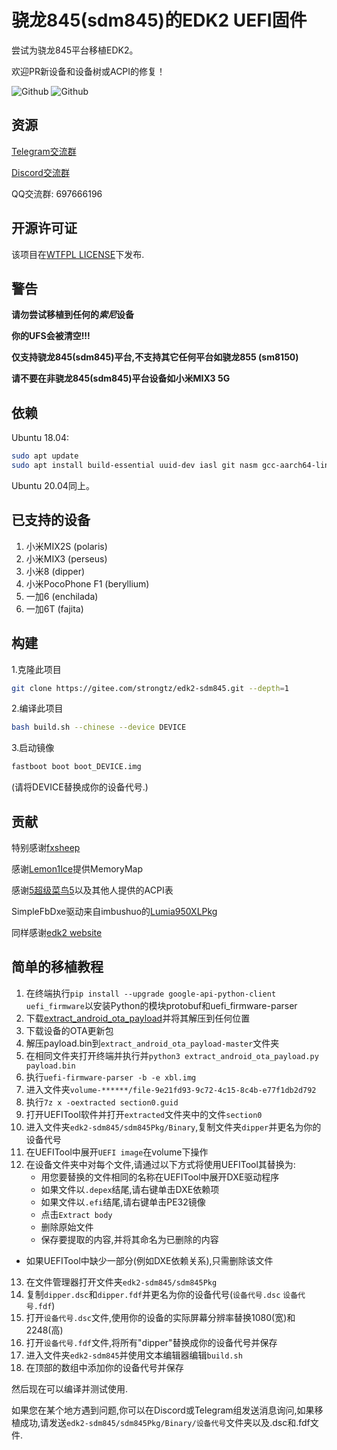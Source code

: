 # 骁龙845(sdm845)的EDK2 UEFI固件

尝试为骁龙845平台移植EDK2。

欢迎PR新设备和设备树或ACPI的修复！

![Github](https://img.shields.io/github/downloads/edk2-porting/edk2-sdm845/total)
![Github](https://img.shields.io/github/v/release/edk2-porting/edk2-sdm845?include_prereleases)

## 资源

[Telegram交流群](https://t.me/joinchat/MNjTmBqHIokjweeN0SpoyA)

[Discord交流群](https://discord.gg/XXBWfag)

QQ交流群: 697666196

## 开源许可证

该项目在[WTFPL LICENSE](http://www.wtfpl.net/)下发布.

## 警告

**请勿尝试移植到任何的*索尼*设备**

**你的UFS会被清空!!!**


**仅支持骁龙845(sdm845)平台,不支持其它任何平台如骁龙855 (sm8150)**

**请不要在非骁龙845(sdm845)平台设备如小米MIX3 5G**

## 依赖

Ubuntu 18.04:

```bash
sudo apt update
sudo apt install build-essential uuid-dev iasl git nasm gcc-aarch64-linux-gnu abootimg python3-distutils python3-pil python3-git
```
Ubuntu 20.04同上。

## 已支持的设备

1. 小米MIX2S        (polaris)
2. 小米MIX3         (perseus)
3. 小米8            (dipper)
4. 小米PocoPhone F1 (beryllium)
5. 一加6            (enchilada)
6. 一加6T           (fajita)

## 构建

1.克隆此项目

```bash
git clone https://gitee.com/strongtz/edk2-sdm845.git --depth=1
```

2.编译此项目

```bash
bash build.sh --chinese --device DEVICE
```

3.启动镜像

```bash
fastboot boot boot_DEVICE.img
```

(请将DEVICE替换成你的设备代号.)

## 贡献

特别感谢[fxsheep](https://github.com/fxsheep)

感谢[Lemon1Ice](https://github.com/Lemon1Ice)提供MemoryMap

感谢[5超级菜鸟5](https://github.com/sunshuyu)以及其他人提供的ACPI表

SimpleFbDxe驱动来自imbushuo的[Lumia950XLPkg](https://github.com/WOA-Project/Lumia950XLPkg)

同样感谢[edk2 website](https://github.com/tianocore/tianocore.github.io/wiki/Using-EDK-II-with-Native-GCC#Install_required_software_from_apt)

## 简单的移植教程

 1. 在终端执行`pip install --upgrade google-api-python-client uefi_firmware`以安装Python的模块protobuf和uefi_firmware-parser
 2. 下载[extract_android_ota_payload](https://github.com/cyxx/extract_android_ota_payload/archive/master.zip)并将其解压到任何位置
 3. 下载设备的OTA更新包
 4. 解压payload.bin到`extract_android_ota_payload-master`文件夹
 5. 在相同文件夹打开终端并执行并`python3 extract_android_ota_payload.py payload.bin`
 6. 执行`uefi-firmware-parser -b -e xbl.img`
 7. 进入文件夹`volume-******/file-9e21fd93-9c72-4c15-8c4b-e77f1db2d792`
 8. 执行`7z x -oextracted section0.guid`
 9. 打开UEFITool软件并打开`extracted`文件夹中的文件`section0`
 10. 进入文件夹`edk2-sdm845/sdm845Pkg/Binary`,复制文件夹`dipper`并更名为你的设备代号
 11. 在UEFITool中展开`UEFI image`在volume下操作
 12. 在设备文件夹中对每个文件,请通过以下方式将使用UEFITool其替换为:
	 - 用您要替换的文件相同的名称在UEFITool中展开DXE驱动程序
	 - 如果文件以`.depex`结尾,请右键单击DXE依赖项
	 - 如果文件以`.efi`结尾,请右键单击PE32镜像
	 - 点击`Extract body`
	 - 删除原始文件
	 - 保存要提取的内容,并将其命名为已删除的内容
- 如果UEFITool中缺少一部分(例如DXE依赖关系),只需删除该文件
 13. 在文件管理器打开文件夹`edk2-sdm845/sdm845Pkg`
 14. 复制`dipper.dsc`和`dipper.fdf`并更名为你的设备代号(`设备代号.dsc` `设备代号.fdf`)
 15. 打开`设备代号.dsc`文件,使用你的设备的实际屏幕分辨率替换1080(宽)和2248(高)
 16. 打开`设备代号.fdf`文件,将所有"dipper"替换成你的设备代号并保存
 17. 进入文件夹`edk2-sdm845`并使用文本编辑器编辑`build.sh`
 18. 在顶部的数组中添加你的设备代号并保存

 然后现在可以编译并测试使用.

 如果您在某个地方遇到问题,你可以在Discord或Telegram组发送消息询问,如果移植成功,请发送`edk2-sdm845/sdm845Pkg/Binary/设备代号`文件夹以及.dsc和.fdf文件.
